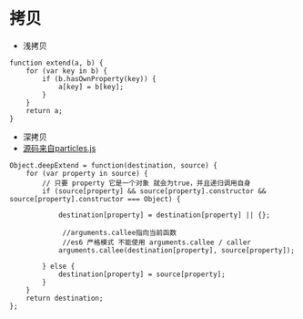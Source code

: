 # 拷贝

* 浅拷贝

```
function extend(a, b) {
    for (var key in b) {
        if (b.hasOwnProperty(key)) {
            a[key] = b[key];
        }
    }
    return a;
}
```

* 深拷贝
* [源码来自particles.js](https://github.com/VincentGarreau/particles.js/blob/master/particles.js)

```
Object.deepExtend = function(destination, source) {
    for (var property in source) {
        // 只要 property 它是一个对象 就会为true，并且递归调用自身
        if (source[property] && source[property].constructor && source[property].constructor === Object) {

            destination[property] = destination[property] || {};

             //arguments.callee指向当前函数
             //es6 严格模式 不能使用 arguments.callee / caller
            arguments.callee(destination[property], source[property]);

        } else {
            destination[property] = source[property];
        }
    }
    return destination;
};
```
